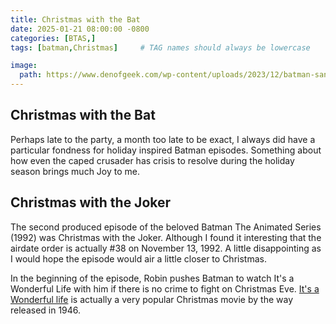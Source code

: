 ```yaml
---
title: Christmas with the Bat
date: 2025-01-21 08:00:00 -0800
categories: [BTAS,]
tags: [batman,Christmas]     # TAG names should always be lowercase

image:
  path: https://www.denofgeek.com/wp-content/uploads/2023/12/batman-santa-claus-silent-knight.jpg?fit=1600%2C900
---
```


## Christmas with the Bat

Perhaps late to the party, a month too late to be exact, I always did have a particular fondness for holiday inspired Batman episodes. Something about how even the caped crusader has crisis to resolve during the holiday season brings much Joy to me.

## Christmas with the Joker

The second produced episode of the beloved Batman The Animated Series (1992) was Christmas with the Joker. Although I found it interesting that the airdate order is actually #38 on November 13, 1992. A little disappointing as I would hope the episode would air a little closer to Christmas. 

In the beginning of the episode, Robin pushes Batman to watch It's a Wonderful Life with him if there is no crime to fight on Christmas Eve. [It's a Wonderful life](https://en.wikipedia.org/wiki/It%27s_a_Wonderful_Life) is actually a very popular Christmas movie by the way released in 1946. 

<script src="https://giscus.app/client.js"
        data-repo="pkfamily/pkfamily.github.io"
        data-repo-id="R_kgDONjDBxQ"
        data-category="General"
        data-category-id="DIC_kwDONjDBxc4Clntm"
        data-mapping="pathname"
        data-strict="0"
        data-reactions-enabled="1"
        data-emit-metadata="0"
        data-input-position="bottom"
        data-theme="dark"
        data-lang="en"
        crossorigin="anonymous"
        async>
</script>
